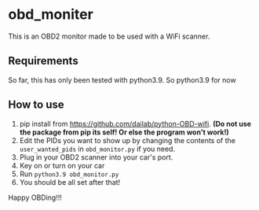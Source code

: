 # obd_moniter
This is an OBD2 monitor made to be used with a WiFi scanner.
## Requirements
So far, this has only been tested with python3.9.
So python3.9 for now
## How to use
1. pip install from https://github.com/dailab/python-OBD-wifi. **(Do not use the package from pip its self! Or else the program won't work!)**
2. Edit the PIDs you want to show up by changing the contents of the `user_wanted_pids` in `obd_monitor.py` if you need.
3. Plug in your OBD2 scanner into your car's port.
4. Key on or turn on your car
5. Run `python3.9 obd_monitor.py`
6. You should be all set after that!

Happy OBDing!!!
